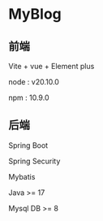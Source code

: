 # MyBlog

## 前端

Vite + vue + Element plus

node : v20.10.0

npm : 10.9.0

## 后端

Spring Boot

Spring Security

Mybatis

Java >= 17

Mysql DB >= 8